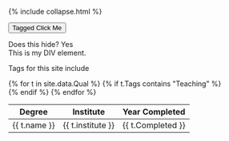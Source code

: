 
{% include collapse.html %}


<button onclick='myFunction("taggedDIV")'>Tagged Click Me</button>

<div id="taggedDIV">
  Does this hide?  Yes 
</div>

<div id="myDIV">
  This is my DIV element.
</div> 


Tags for this site include 


<table>
<thead>
  <tr>
    <th>Degree</th>
    <th>Institute</th>
    <th>Year Completed</th>
  </tr>
</thead>
<tbody>    
{% for t in site.data.Qual %}
    {% if t.Tags contains "Teaching" %}
    <div id='taggedDIV'>
    <tr id='taggedDIV'>
    <td>{{ t.name }}</td>
    <td>{{ t.institute }}</td>
    <td>{{ t.Completed }}</td>
  </tr>
    </div>
    {% endif %}
{% endfor %}

</tbody>
  </table>
  
